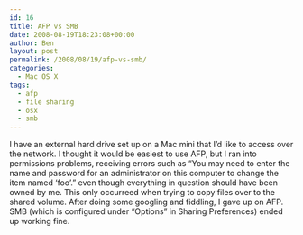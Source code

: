 ```yaml
---
id: 16
title: AFP vs SMB
date: 2008-08-19T18:23:08+00:00
author: Ben
layout: post
permalink: /2008/08/19/afp-vs-smb/
categories:
  - Mac OS X
tags:
  - afp
  - file sharing
  - osx
  - smb
---
```

I have an external hard drive set up on a Mac mini that I&#8217;d like to access over the network. I thought it would be easiest to use AFP, but I ran into permissions problems, receiving errors such as &#8220;You may need to enter the name and password for an administrator on this computer to change the item named &#8216;foo&#8217;.&#8221; even though everything in question should have been owned by me. This only occurreed when trying to copy files over to the shared volume. After doing some googling and fiddling, I gave up on AFP. SMB (which is configured under &#8220;Options&#8221; in Sharing Preferences) ended up working fine.